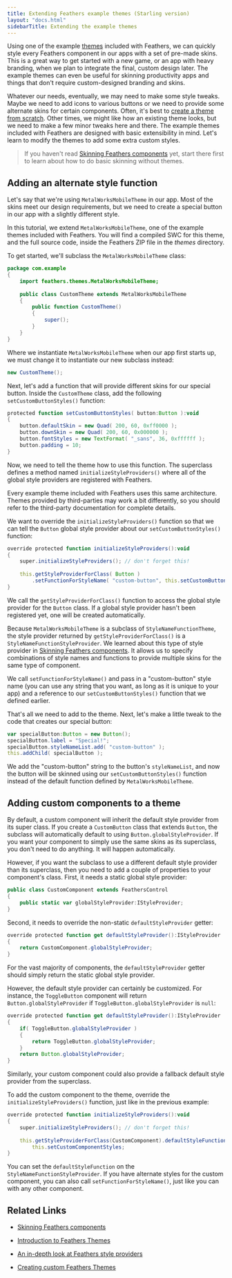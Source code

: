 ```yaml
---
title: Extending Feathers example themes (Starling version)
layout: "docs.html"
sidebarTitle: Extending the example themes
---
```


Using one of the example [themes](./themes.md) included with Feathers, we can quickly style every Feathers component in our apps with a set of pre-made skins. This is a great way to get started with a new game, or an app with heavy branding, when we plan to integrate the final, custom design later. The example themes can even be useful for skinning productivity apps and things that don't require custom-designed branding and skins.

Whatever our needs, eventually, we may need to make some style tweaks. Maybe we need to add icons to various buttons or we need to provide some alternate skins for certain components. Often, it's best to [create a theme from scratch](./custom-themes.md). Other times, we might like how an existing theme looks, but we need to make a few minor tweaks here and there. The example themes included with Feathers are designed with basic extensibility in mind. Let's learn to modify the themes to add some extra custom styles.

> If you haven't read [Skinning Feathers components](./skinning.md) yet, start there first to learn about how to do basic skinning without themes.

## Adding an alternate style function

Let's say that we're using `MetalWorksMobileTheme` in our app. Most of the skins meet our design requirements, but we need to create a special button in our app with a slightly different style.

In this tutorial, we extend `MetalWorksMobileTheme`, one of the example themes included with Feathers. You will find a compiled SWC for this theme, and the full source code, inside the Feathers ZIP file in the _themes_ directory.

To get started, we'll subclass the `MetalWorksMobileTheme` class:

```actionscript
package com.example
{
    import feathers.themes.MetalWorksMobileTheme;
 
    public class CustomTheme extends MetalWorksMobileTheme
    {
        public function CustomTheme()
        {
            super();
        }
    }
}
```

Where we instantiate `MetalWorksMobileTheme` when our app first starts up, we must change it to instantiate our new subclass instead:

```actionscript
new CustomTheme();
```

Next, let's add a function that will provide different skins for our special button. Inside the `CustomTheme` class, add the following `setCustomButtonStyles()` function:

```actionscript
protected function setCustomButtonStyles( button:Button ):void
{
    button.defaultSkin = new Quad( 200, 60, 0xff0000 );
    button.downSkin = new Quad( 200, 60, 0x000000 );
    button.fontStyles = new TextFormat( "_sans", 36, 0xffffff );
    button.padding = 10;
}
```

Now, we need to tell the theme how to use this function. The superclass defines a method named `initializeStyleProviders()` where all of the global style providers are registered with Feathers.

Every example theme included with Feathers uses this same architecture. Themes provided by third-parties may work a bit differently, so you should refer to the third-party documentation for complete details.

We want to override the `initializeStyleProviders()` function so that we can tell the `Button` global style provider about our `setCustomButtonStyles()` function:

```actionscript
override protected function initializeStyleProviders():void
{
    super.initializeStyleProviders(); // don't forget this!
 
    this.getStyleProviderForClass( Button )
        .setFunctionForStyleName( "custom-button", this.setCustomButtonStyles );
}
```

We call the `getStyleProviderForClass()` function to access the global style provider for the `Button` class. If a global style provider hasn't been registered yet, one will be created automatically.

Because `MetalWorksMobileTheme` is a subclass of `StyleNameFunctionTheme`, the style provider returned by `getStyleProviderForClass()` is a `StyleNameFunctionStyleProvider`. We learned about this type of style provider in [Skinning Feathers components](./skinning.md). It allows us to specify combinations of style names and functions to provide multiple skins for the same type of component.

We call `setFunctionForStyleName()` and pass in a "custom-button" style name (you can use any string that you want, as long as it is unique to your app) and a reference to our `setCustomButtonStyles()` function that we defined earlier.

That's all we need to add to the theme. Next, let's make a little tweak to the code that creates our special button:

```actionscript
var specialButton:Button = new Button();
specialButton.label = "Special!";
specialButton.styleNameList.add( "custom-button" );
this.addChild( specialButton );
```

We add the "custom-button" string to the button's `styleNameList`, and now the button will be skinned using our `setCustomButtonStyles()` function instead of the default function defined by `MetalWorksMobileTheme`.

## Adding custom components to a theme

By default, a custom component will inherit the default style provider from its super class. If you create a `CustomButton` class that extends `Button`, the subclass will automatically default to using `Button.globalStyleProvider`. If you want your component to simply use the same skins as its superclass, you don't need to do anything. It will happen automatically.

However, if you want the subclass to use a different default style provider than its superclass, then you need to add a couple of properties to your component's class. First, it needs a static global style provider:

```actionscript
public class CustomComponent extends FeathersControl
{
    public static var globalStyleProvider:IStyleProvider;
}
```

Second, it needs to override the non-static `defaultStyleProvider` getter:

```actionscript
override protected function get defaultStyleProvider():IStyleProvider
{
    return CustomComponent.globalStyleProvider;
}
```

For the vast majority of components, the `defaultStyleProvider` getter should simply return the static global style provider.

However, the default style provider can certainly be customized. For instance, the `ToggleButton` component will return `Button.globalStyleProvider` if `ToggleButton.globalStyleProvider` is `null`:

```actionscript
override protected function get defaultStyleProvider():IStyleProvider
{
    if( ToggleButton.globalStyleProvider )
    {
        return ToggleButton.globalStyleProvider;
    }
    return Button.globalStyleProvider;
}
```

Similarly, your custom component could also provide a fallback default style provider from the superclass.

To add the custom component to the theme, override the `initializeStyleProviders()` function, just like in the previous example:

```actionscript
override protected function initializeStyleProviders():void
{
    super.initializeStyleProviders(); // don't forget this!
 
    this.getStyleProviderForClass(CustomComponent).defaultStyleFunction =
        this.setCustomComponentStyles;
}
```

You can set the `defaultStyleFunction` on the `StyleNameFunctionStyleProvider`. If you have alternate styles for the custom component, you can also call `setFunctionForStyleName()`, just like you can with any other component.

## Related Links

- [Skinning Feathers components](./skinning.md)

- [Introduction to Feathers Themes](./themes.md)

- [An in-depth look at Feathers style providers](./style-providers.md)

- [Creating custom Feathers Themes](./custom-themes.md)
